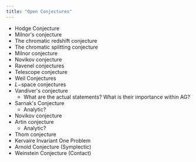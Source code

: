 ```yaml
---
title: "Open Conjectures"
---
```



- Hodge Conjecture
- Milnor's conjecture
- The chromatic redshift conjecture
- The chromatic splitting conjecture
- Milnor conjecture
- Novikov conjecture
- Ravenel conjectures
- Telescope conjecture
- Weil Conjectures
- $L-$space conjectures
- Vandiver's conjecture
	- What are the actual statements? What is their importance within AG?
- Sarnak's Conjecture
  - Analytic?
- Novikov conjecture
- Artin conjecture
  - Analytic?
- Thom conjecture
- Kervaire Invariant One Problem
- Arnold Conjecture (Symplectic)
- Weinstein Conjecture (Contact)
